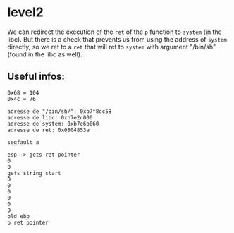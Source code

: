 # level2

We can redirect the execution of the `ret` of the `p` function to `system` (in the libc).
But there is a check that prevents us from using the address of `system` directly, so
we ret to a `ret` that will ret to `system` with argument "/bin/sh" (found in the libc as well).

## Useful infos:
```
0x68 = 104
0x4c = 76

adresse de "/bin/sh/": 0xb7f8cc58
adresse de libc: 0xb7e2c000
adresse de system: 0xb7e6b060
adresse de ret: 0x0804853e

segfault a  

esp -> gets ret pointer
0
0
gets string start
0
0
0
0
0
0
old ebp
p ret pointer
```
